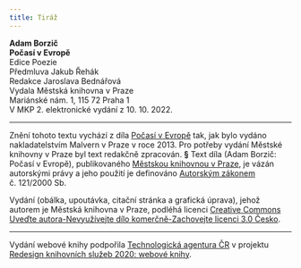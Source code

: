 ```yaml
---
title: Tiráž
---
```


**Adam Borzič    
Počasí v Evropě**  
Edice Poezie  
Předmluva Jakub Řehák  
Redakce Jaroslava Bednářová  
Vydala Městská knihovna v Praze  
Mariánské nám. 1, 115 72 Praha 1  
V MKP 2. elektronické vydání z 10. 10. 2022.

***

Znění tohoto textu vychází z díla [Počasí v Evropě](https://search.mlp.cz/cz/titul/pocasi-v-evrope/4016103/#/getPodobneTituly=deskriptory-eq:2773728-amp:key-eq:4016103) tak, jak bylo vydáno nakladatelstvím Malvern v Praze v roce 2013. Pro potřeby vydání Městské knihovny v Praze byl text redakčně zpracován.
**§**
Text díla (Adam Borzič: Počasí v Evropě), publikovaného [Městskou knihovnou v Praze](https://www.mlp.cz/cz/), je vázán autorskými právy a jeho použití je definováno [Autorským zákonem](https://www.mkcr.cz/predpisy-zakonu-709.html) č. 121/2000 Sb.

Vydání (obálka, upoutávka, citační stránka a grafická úprava), jehož autorem je Městská knihovna v Praze, podléhá licenci [Creative Commons Uveďte autora-Nevyužívejte dílo komerčně-Zachovejte licenci 3.0 Česko](https://creativecommons.org/licenses/by-nc-sa/3.0/cz/).


***

Vydání webové knihy podpořila [Technologická agentura ČR](https://www.tacr.cz/) v projektu [Redesign knihovních služeb 2020: webové knihy](https://starfos.tacr.cz/cs/project/TL04000391).